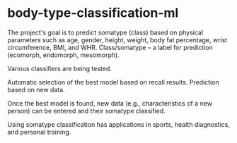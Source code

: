 # body-type-classification-ml
The project's goal is to predict somatype (class) based on physical parameters such as age, gender, height, weight, body fat percentage, wrist circumference, BMI, and WHR. Class/somatype – a label for prediction (ecomorph, endomorph, mesomorph).

Various classifiers are being tested.

Automatic selection of the best model based on recall results. Prediction based on new data.

Once the best model is found, new data (e.g., characteristics of a new person) can be entered and their somatype classified.

Using somatype classification has applications in sports, health diagnostics, and personal training.


